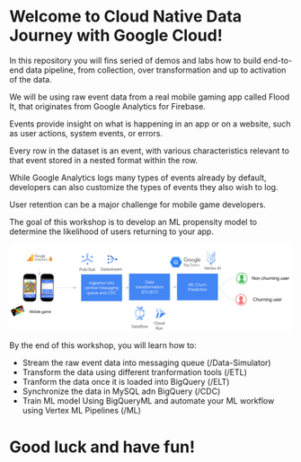 # Welcome to Cloud Native Data Journey with Google Cloud!

In this repository you will fins seried of demos and labs how to build end-to-end data pipeline, from collection, over transformation and up to activation of the data.

We will be using raw event data from a real mobile gaming app called Flood It, that originates from Google Analytics for Firebase.

Events provide insight on what is happening in an app or on a website, such as user actions, system events, or errors. 

Every row in the dataset is an event, with various characteristics relevant to that event stored in a nested format within the row. 

While Google Analytics logs many types of events already by default, developers can also customize the types of events they also wish to log.

User retention can be a major challenge for mobile game developers.

The goal of this workshop is to develop an ML propensity model to determine the likelihood of users returning to your app.

![DJ](data-journey-architecture.png)


By the end of this workshop, you will learn how to:

- Stream the raw event data into messaging queue (/Data-Simulator)
- Transform the data using different tranformation tools (/ETL)
- Tranform the data once it is loaded into BigQuery (/ELT)
- Synchronize the data in MySQL adn BigQuery (/CDC)
- Train ML model Using BigQueryML and automate your ML workflow using Vertex ML Pipelines (/ML)  

# Good luck and have fun! 


